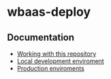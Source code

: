 # wbaas-deploy

## Documentation
- [Working with this repository](working-with-this-repo.md)
- [Local development enviroment](Local-dev-env.md)
- [Production enviroments](prod-env.md)
